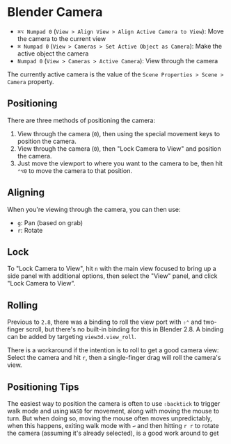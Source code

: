 # Blender Camera

- `⌘⌥ Numpad 0` (`View > Align View > Align Active Camera to View`): Move the camera to the current view
- `⌘ Numpad 0` (`View > Cameras > Set Active Object as Camera`): Make the active object the camera
- `Numpad 0` (`View > Cameras > Active Camera`): View through the camera

The currently active camera is the value of the `Scene Properties > Scene > Camera` property.

## Positioning

There are three methods of positioning the camera:

1. View through the camera (`0`), then using the special movement keys to position the camera.
2. View through the camera (`0`), then "Lock Camera to View" and position the camera.
3. Just move the viewport to where you want to the camera to be, then hit `⌃⌥0` to move the camera to that position.

## Aligning

When you're viewing through the camera, you can then use:

- `g`: Pan (based on grab)
- `r`: Rotate

## Lock

To "Lock Camera to View", hit `n` with the main view focused to bring up a side panel with additional options, then select the "View" panel, and click "Lock Camera to View".

## Rolling

Previous to `2.8`, there was a binding to roll the view port with `⇧⌃` and two-finger scroll, but there's no built-in binding for this in Blender 2.8. A binding can be added by targeting `view3d.view_roll`.

There is a workaround if the intention is to roll to get a good camera view: Select the camera and hit `r`, then a single-finger drag will roll the camera's view.

## Positioning Tips

The easiest way to position the camera is often to use `⇧backtick` to trigger walk mode and using `WASD` for movement, along with moving the mouse to turn. But when doing so, moving the mouse often moves unpredictably, when this happens, exiting walk mode with `↩` and then hitting `r r` to rotate the camera (assuming it's already selected), is a good work around to get 
